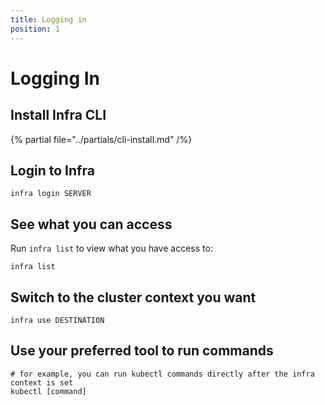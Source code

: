 ```yaml
---
title: Logging in
position: 1
---
```


# Logging In

## Install Infra CLI

{% partial file="../partials/cli-install.md" /%}

## Login to Infra

```
infra login SERVER
```

## See what you can access

Run `infra list` to view what you have access to:

```
infra list
```

## Switch to the cluster context you want

```
infra use DESTINATION
```

## Use your preferred tool to run commands

```
# for example, you can run kubectl commands directly after the infra context is set
kubectl [command]
```
